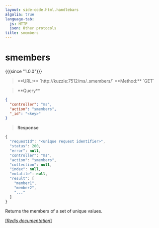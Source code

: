 ```yaml
---
layout: side-code.html.handlebars
algolia: true
language-tab:
  js: HTTP
  json: Other protocols
title: smembers
---
```


# smembers

{{{since "1.0.0"}}}




<blockquote class="js">
<p>
**URL:** `http://kuzzle:7512/ms/_smembers/<key>`  
**Method:** `GET`
</p>
</blockquote>

<blockquote class="json">
<p>
**Query**
</p>
</blockquote>


```json
{
  "controller": "ms",
  "action": "smembers",
  "_id": "<key>"
}
```

>**Response**

```javascript
{
  "requestId": "<unique request identifier>",
  "status": 200,
  "error": null,
  "controller": "ms",
  "action": "smembers",
  "collection": null,
  "index": null,
  "volatile": null,
  "result": [
    "member1",
    "member2",
    "..."
  ]
}
```

Returns the members of a set of unique values.

[[_Redis documentation_]](https://redis.io/commands/smembers)
